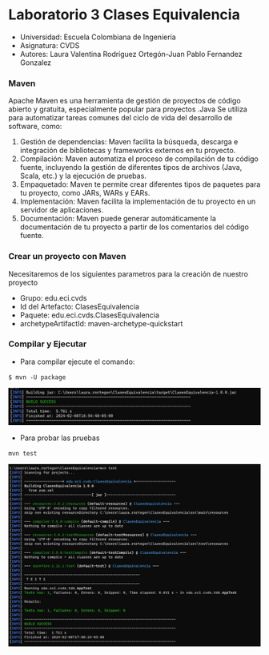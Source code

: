# Laboratorio 3 Clases Equivalencia 


* Universidad: Escuela Colombiana de Ingeniería
* Asignatura:  CVDS
* Autores: Laura Valentina Rodríguez Ortegón-Juan Pablo Fernandez Gonzalez

### Maven

Apache Maven es una herramienta de gestión de proyectos de código abierto y gratuita, especialmente popular para proyectos .Java
Se utiliza para automatizar tareas comunes del ciclo de vida del desarrollo de software, como:

1. Gestión de dependencias: Maven facilita la búsqueda, descarga e integración de bibliotecas y frameworks externos en tu proyecto.
2. Compilación: Maven automatiza el proceso de compilación de tu código fuente, incluyendo la gestión de diferentes tipos de archivos (Java, Scala, etc.) y la ejecución de pruebas.
3. Empaquetado: Maven te permite crear diferentes tipos de paquetes para tu proyecto, como JARs, WARs y EARs.
4. Implementación: Maven facilita la implementación de tu proyecto en un servidor de aplicaciones.
5. Documentación: Maven puede generar automáticamente la documentación de tu proyecto a partir de los comentarios del código fuente.

### Crear un proyecto con Maven
Necesitaremos de los siguientes parametros para la creación de nuestro proyecto
* Grupo: edu.eci.cvds
* Id del Artefacto: ClasesEquivalencia
* Paquete: edu.eci.cvds.ClasesEquivalencia
* archetypeArtifactId: maven-archetype-quickstart

### Compilar y Ejecutar
* Para compilar ejecute el comando:
```
$ mvn -U package
```

<img src="Image1.jpeg" alt="i2" width="700"/>

* Para probar las pruebas
```
mvn test
```

<img src="Image2.jpeg" alt="i3" width="700"/>

